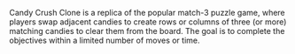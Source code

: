Candy Crush Clone is a replica of the popular match-3 puzzle game, where players swap adjacent candies to create rows or columns of three (or more) matching candies to clear them from the board. The goal is to complete the objectives within a limited number of moves or time.
